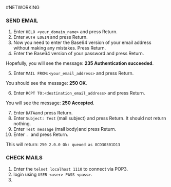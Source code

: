 #NETWORKING 

### SEND EMAIL


1. Enter `HELO <your_domain_name>` and press Return.  
2. Enter `AUTH LOGIN` and press Return.  
3. Now you need to enter the Base64 version of your email address without making any mistakes. Press Return.  
4. Enter the Base64 version of your password and press Return.

Hopefully, you will see the message: **235 Authentication succeeded**.

5. Enter `MAIL FROM:<your_email_address>` and press Return.

You should see the message: **250 OK**.

6. Enter `RCPT TO:<destination_email_address>` and press Return.

You will see the message: **250 Accepted**.

7. Enter `DATA`and press Return.  
8. Enter `Subject: Test` (mail subject) and press Return.  It should not return nothing. 
9. Enter `Test message` (mail body)and press Return.  
10. Enter `.`  and press Return.

This will return:  ```250 2.0.0 Ok: queued as 8CD30301D13```

### CHECK MAILS

1.  Enter the `telnet localhost 1110` to connect via POP3. 
2. login using `USER <user> PASS <pass>`. 
3. 
